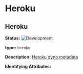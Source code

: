 <!-- NOTE: THIS FILE IS AUTOGENERATED. DO NOT EDIT BY HAND. -->
<!-- see templates/registry/markdown/entity_namespace.md.j2 -->




# Heroku



## Heroku

**Status:** ![Development](https://img.shields.io/badge/-development-blue)

**type:** `heroku`

**Description:** [Heroku dyno metadata](https://devcenter.heroku.com/articles/dyno-metadata)


**Identifying Attributes:**


